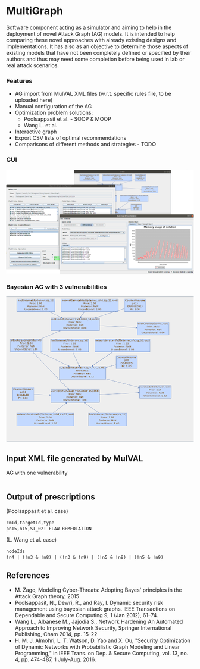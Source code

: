 # MultiGraph
Software component acting as a simulator and aiming to help in the deployment of novel Attack Graph (AG) models. 
It is intended to help comparing these novel approaches with already existing designs and implementations. 
It has also as an objective to determine those aspects of existing models that have not been completely defined or specified by their authors and thus may need some completion before being used in lab or real attack scenarios.  

### Features
* AG import from MulVAL XML files (w.r.t. specific rules file, to be uploaded here)
* Manual configuration of the AG
* Optimization problem solutions:
	* Poolsappasit et al. - SOOP & MOOP
	* Wang L. et al.
* Interactive graph
* Export CSV lists of optimal recommendations
* Comparisons of different methods and strategies - TODO

### GUI 
![GUI](/src/es/um/multigraph/resources/images/MultiGraphScreen2.png)

### Bayesian AG with 3 vulnerabilities 
![Attack Graph](/src/es/um/multigraph/resources/images/MultiGraphScreen3.png)


## Input XML file generated by MulVAL 
AG with one vulnerability
```

```

## Output of prescriptions
(Poolsappasit et al. case)
```
cmId,targetId,type
pn15,n15,SI_02: FLAW REMEDIATION
```

(L. Wang et al. case)
```
nodeIds
!n4 | (!n3 & !n8) | (!n3 & !n9) | (!n5 & !n8) | (!n5 & !n9)
```


## References   
* M. Zago, Modeling Cyber-Threats: Adopting Bayes' principles in the Attack Graph theory, 2015  
* Poolsappasit, N., Dewri, R., and Ray, I. Dynamic security risk management using bayesian attack graphs. IEEE Transactions on Dependable and Secure Computing 9, 1 (Jan 2012), 61–74.  
* Wang L., Albanese M., Jajodia S., Network Hardening An Automated Approach to Improving Network Security, Springer International Publishing, Cham 2014, pp. 15-22
* H. M. J. Almohri, L. T. Watson, D. Yao and X. Ou, "Security Optimization of Dynamic Networks with Probabilistic Graph Modeling and Linear Programming," in IEEE Trans. on Dep. & Secure Computing, vol. 13, no. 4, pp. 474-487, 1 July-Aug. 2016.

